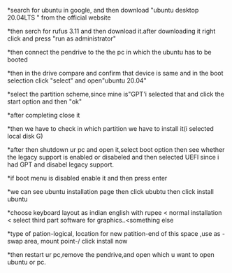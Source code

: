 *search for ubuntu in google, and then download "ubuntu desktop 20.04LTS " from the official website

*then serch for rufus 3.11 and then download it.after downloading it right click and press "run as administrator"

*then connect the pendrive to the the pc in which the ubuntu has to be booted

*then in the drive compare and confirm that device is same and in the boot selection click "select" and open"ubuntu 20.04"

*select the partition scheme,since mine is"GPT'i selected that and click the start option and then "ok"

*after completing close it

*then we have to check in which partition  we have to install it(i selected local disk G)

*after then shutdown ur pc and open it,select boot option then see whether the legacy support is enabled or disabeled and then selected UEFI since i had GPT and disabel legacy support.

*if boot menu is disabled enable it and then press enter

*we can see ubuntu installation page then click ububtu then click install ubuntu

*choose keyboard layout as indian english with rupee < normal installation < select third part software for graphics..<something else

*type of pation-logical, location for new patition-end of this space ,use as -swap area, mount point-/
click install now

*then restart ur pc,remove the pendrive,and open which u want to open ubuntu or pc.
